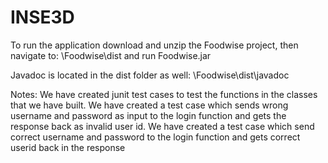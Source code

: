 # INSE3D

To run the application download and unzip the Foodwise project, then navigate to: \Foodwise\dist and run Foodwise.jar

Javadoc is located in the dist folder as well: \Foodwise\dist\javadoc

Notes: We have created junit test cases to test the functions in the classes that we have built. We have created a test case which sends wrong username and password as input to the login function and gets the response back as invalid user id. We have created a test case which send correct username and password to the login function and gets correct userid back in the response
